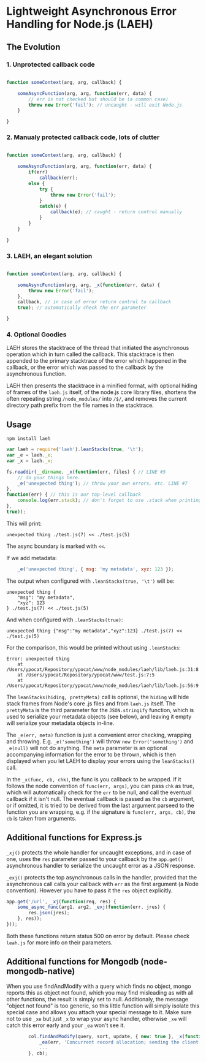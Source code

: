 # Lightweight Asynchronous Error Handling for Node.js (LAEH)

## The Evolution

### 1. Unprotected callback code

```js

function someContext(arg, arg, callback) {

	someAsyncFunction(arg, arg, function(err, data) {
		// err is not checked but should be (a common case)
		throw new Error('fail'); // uncaught - will exit Node.js
	}

}

```

### 2. Manualy protected callback code, lots of clutter

```js

function someContext(arg, arg, callback) {

	someAsyncFunction(arg, arg, function(err, data) {
		if(err)
			callback(err);
		else {
			try {
				throw new Error('fail');
			}
			catch(e) {
				callback(e); // caught - return control manually
			}
		}
	}

}

```

### 3. LAEH, an elegant solution

```js

function someContext(arg, arg, callback) {

	someAsyncFunction(arg, arg, _x(function(err, data) {
		throw new Error('fail');
	},
	callback, // in case of error return control to callback
	true); // automatically check the err parameter

}

```

### 4. Optional Goodies

LAEH stores the stacktrace of the thread that initiated the asynchronous operation which in turn called the callback. This stacktrace is then appended to the primary stacktrace of the error which happened in the callback, or the error which was passed to the callback by the asynchronous function.

LAEH then presents the stacktrace in a minified format, with optional hiding of frames of the `laeh.js` itself, of the node.js core library files, shortens the often repeating string `/node_modules/` into `/$/`, and removes the current directory path prefix from the file names in the stacktrace.


## Usage

	npm install laeh

```js
var laeh = require('laeh').leanStacks(true, '\t');
var _e = laeh._e;
var _x = laeh._x;

fs.readdir(__dirname, _x(function(err, files) { // LINE #5
	// do your things here..
	_e('unexpected thing'); // throw your own errors, etc. LINE #7
},
function(err) { // this is our top-level callback
	console.log(err.stack); // don't forget to use .stack when printing errors
},
true));

```

This will print:
	
	unexpected thing ./test.js(7) << ./test.js(5)
	
The async boundary is marked with `<<`.

If we add metadata:

```js
	_e('unexpected thing', { msg: 'my metadata', xyz: 123 });
```

The output when configured with `.leanStacks(true, '\t')` will be:

    unexpected thing {
        "msg": "my metadata",
        "xyz": 123
    } ./test.js(7) << ./test.js(5)

And when configured with `.leanStacks(true)`:

    unexpected thing {"msg":"my metadata","xyz":123} ./test.js(7) << ./test.js(5)

For the comparison, this would be printed without using `.leanStacks`:

    Error: unexpected thing
        at /Users/ypocat/Repository/ypocat/www/node_modules/laeh/lib/laeh.js:31:8
        at /Users/ypocat/Repository/ypocat/www/test.js:7:5
        at /Users/ypocat/Repository/ypocat/www/node_modules/laeh/lib/laeh.js:56:9


The `leanStacks(hiding, prettyMeta)` call is optional, the `hiding` will hide stack frames from Node's core .js files and from `laeh.js` itself. The `prettyMeta` is the third parameter for the `JSON.stringify` function, which is used to serialize your metadata objects (see below), and leaving it empty will serialize your metadata objects in-line.

The `_e(err, meta)` function is just a convenient error checking, wrapping and throwing. E.g. `_e('something')` will throw `new Error('something')` and `_e(null)` will not do anything. The `meta` parameter is an optional accompanying information for the error to be thrown, which is then displayed when you let LAEH to display your errors using the `leanStacks()` call.

In the `_x(func, cb, chk)`, the func is you callback to be wrapped. If it follows the node convention of `func(err, args)`, you can pass `chk` as true, which will automatically check for the `err` to be null, and call the eventual callback if it isn't null. The eventual callback is passed as the `cb` argument, or if omitted, it is tried to be derived from the last argument parseed to the function you are wrapping, e.g. if the signature is `func(err, args, cb)`, the `cb` is taken from arguments.

## Additional functions for Express.js

`_xj()` protects the whole handler for uncaught exceptions, and in case of one, uses the `res` parameter passed to your callback by the `app.get()` asynchronous handler to serialize the uncaught error as a JSON response.

`_exj()` protects the top asynchronous calls in the handler, provided that the asynchronous call calls your callback with `err` as the first argument (a Node convention). However you have to pass it the `res` object explicitly.

```js
app.get('/url', _xj(function(req, res) {
	some_async_func(arg1, arg2, _exj(function(err, jres) {
		res.json(jres);
	}, res));
}));
```

Both these functions return status 500 on error by default. Please check `leah.js` for more info on their parameters.

## Additional functions for Mongodb (node-mongodb-native)

When you use findAndModify with a query which finds no object, mongo reports this as object not found, which you may find misleading as with all other functions, the result is simply set to null. Additionaly, the message "object not found" is too generic, so this little function will simply isolate this special case and allows you attach your special message to it. Make sure not to use `_xe` but just `_x` to wrap your async handler, otherwise `_xe` will catch this error early and your `_ea` won't see it.

```js
		col.findAndModify(query, sort, update, { new: true }, _x(function(err, result) {
			_ea(err, 'Concurrent record allocation; sending the client over');
			...
		}, cb);
```
